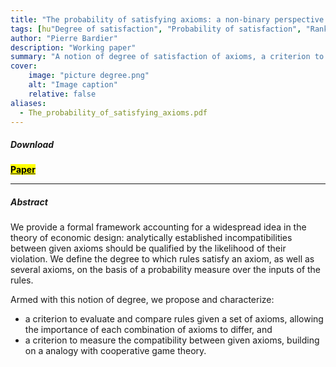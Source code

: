 ```yaml
---
title: "The probability of satisfying axioms: a non-binary perspective on economic design"
tags: [hu"Degree of satisfaction", "Probability of satisfaction", "Ranking of rules", "Performance of rules", "Desirability of axioms", "Compatibility of axioms", "Market design","Voting","Social choice"]
author: "Pierre Bardier"
description: "Working paper" 
summary: "A notion of degree of satisfaction of axioms, a criterion to compare rules, a measure of axioms' compatibility." 
cover:
    image: "picture degree.png"
    alt: "Image caption"
    relative: false
aliases:
  - The_probability_of_satisfying_axioms.pdf
---
```


##### Download

[**<mark class="blue">Paper</mark>**](The_probability_of_satisfying_axioms.pdf)

---

##### Abstract

We provide a formal framework accounting for a widespread idea in the theory of economic design: analytically established incompatibilities between given axioms should be qualified by the likelihood of their violation. We define the degree to which rules  satisfy an axiom, as well as several axioms, on the basis of a probability measure over the inputs of the rules.

Armed with this notion of degree, we propose and characterize:
<ul>
<li>a criterion to evaluate and compare rules given a set of axioms, allowing the importance of each combination of axioms to differ, and</li>
<li>a criterion to measure the compatibility between given axioms, building on a analogy with cooperative game theory.</li>
